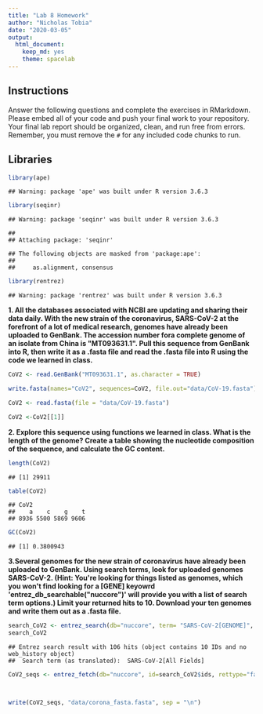 ```yaml
---
title: "Lab 8 Homework"
author: "Nicholas Tobia"
date: "2020-03-05"
output:
  html_document: 
    keep_md: yes
    theme: spacelab
---
```




## Instructions
Answer the following questions and complete the exercises in RMarkdown. Please embed all of your code and push your final work to your repository. Your final lab report should be organized, clean, and run free from errors. Remember, you must remove the `#` for any included code chunks to run.  

## Libraries


```r
library(ape)
```

```
## Warning: package 'ape' was built under R version 3.6.3
```

```r
library(seqinr)
```

```
## Warning: package 'seqinr' was built under R version 3.6.3
```

```
## 
## Attaching package: 'seqinr'
```

```
## The following objects are masked from 'package:ape':
## 
##     as.alignment, consensus
```

```r
library(rentrez)
```

```
## Warning: package 'rentrez' was built under R version 3.6.3
```

**1. All the databases associated with NCBI are updating and sharing their data daily. With the new strain of the coronavirus, SARS-CoV-2 at the forefront of a lot of medical research, genomes have already been uploaded to GenBank. The accession number fora complete genome of an isolate from China is "MT093631.1". Pull this sequence from GenBank into R, then write it as a .fasta file and read the .fasta file into R using the code we learned in class.**


```r
CoV2 <- read.GenBank("MT093631.1", as.character = TRUE)
```


```r
write.fasta(names="CoV2", sequences=CoV2, file.out="data/CoV-19.fasta")
```


```r
CoV2 <- read.fasta(file = "data/CoV-19.fasta")
```


```r
CoV2 <-CoV2[[1]]
```






**2. Explore this sequence using functions we learned in class. What is the length of the genome? Create a table showing the nucleotide composition of the sequence, and calculate the GC content.**

```r
length(CoV2)
```

```
## [1] 29911
```


```r
table(CoV2)
```

```
## CoV2
##    a    c    g    t 
## 8936 5500 5869 9606
```


```r
GC(CoV2)
```

```
## [1] 0.3800943
```





**3.Several genomes for the new strain of coronavirus have already been uploaded to GenBank. Using search terms, look for uploaded genomes SARS-CoV-2. (Hint: You're looking for things listed as genomes, which you won't find looking for a [GENE] keyowrd 'entrez_db_searchable("nuccore")' will provide you with a list of search term options.) Limit your returned hits to 10. Download your ten genomes and write them out as a .fasta file.**

```r
search_CoV2 <- entrez_search(db="nuccore", term= "SARS-CoV-2[GENOME]", retmax=10)
search_CoV2
```

```
## Entrez search result with 106 hits (object contains 10 IDs and no web_history object)
##  Search term (as translated):  SARS-CoV-2[All Fields]
```

```r
CoV2_seqs <- entrez_fetch(db="nuccore", id=search_CoV2$ids, rettype="fasta")



write(CoV2_seqs, "data/corona_fasta.fasta", sep = "\n")
```


